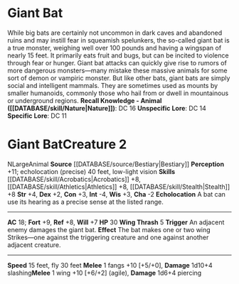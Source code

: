 ﻿---
ac: '18'
alignment: N
charisma: '-2'
constitution: '+3'
creature_ability:
- Echolocation
- Wing Thrash
creature_family: '[[DATABASE/monsterfamily/Bat|Bat]]'
dexterity: '+2'
fly_speed: '30'
fortitude: '+9'
hp: '30'
id: '46'
intelligence: '-4'
land_speed: '15'
level: '2'
max_speed: '30'
name: Giant Bat
perception: '+11'
rarity: Common
reflex: '+8'
sense:
- echolocation (precise) 40 feet
- low-light vision
size: Large
skill:
- '[[DATABASE/skill/Acrobatics|Acrobatics]] +8'
- '[[DATABASE/skill/Athletics|Athletics]] +8'
- '[[DATABASE/skill/Stealth|Stealth]] +8'
source: '[[DATABASE/source/Bestiary|Bestiary]]'
speed:
- 15 feet
- fly 30 feet
strength: '+4'
strength_req: '4'
strongest_save:
- Fortitude
trait:
- '[[DATABASE/trait/Animal|Animal]]'
type: Creature
vision: Low-light vision
weakest_save:
- Will
will: '+7'
wisdom: '+3'

---
# Giant Bat

While big bats are certainly not uncommon in dark caves and abandoned ruins and may instill fear in squeamish spelunkers, the so-called giant bat is a true monster, weighing well over 100 pounds and having a wingspan of nearly 15 feet. It primarily eats fruit and bugs, but can be incited to violence through fear or hunger. Giant bat attacks can quickly give rise to rumors of more dangerous monsters—many mistake these massive animals for some sort of demon or vampiric monster. But like other bats, giant bats are simply social and intelligent mammals. They are sometimes used as mounts by smaller humanoids, commonly those who hail from or dwell in mountainous or underground regions.
**Recall Knowledge - Animal ([[DATABASE/skill/Nature|Nature]])**: DC 16
**Unspecific Lore**: DC 14
**Specific Lore**: DC 11

# Giant Bat<span class="item-type">Creature 2</span>

<span class="trait-alignment item-trait">N</span><span class="trait-size item-trait">Large</span><span class="item-trait">Animal</span>
**Source** [[DATABASE/source/Bestiary|Bestiary]]
**Perception** +11; echolocation (precise) 40 feet, low-light vision
**Skills** [[DATABASE/skill/Acrobatics|Acrobatics]] +8, [[DATABASE/skill/Athletics|Athletics]] +8, [[DATABASE/skill/Stealth|Stealth]] +8
**Str** +4, **Dex** +2, **Con** +3, **Int** -4, **Wis** +3, **Cha** -2
**Echolocation** A bat can use its hearing as a precise sense at the listed range.

---
**AC** 18; **Fort** +9, **Ref** +8, **Will** +7
**HP** 30
<span class="in-box-ability">**Wing Thrash** <span class="action-icon">5</span> **Trigger** An adjacent enemy damages the giant bat. **Effect** The bat makes one or two wing Strikes—one against the triggering creature and one against another adjacent creature.</span>

---
**Speed** 15 feet, fly 30 feet
<span class="in-box-ability">**Melee** <span class="action-icon">1</span> fangs +10 [+5/+0], **Damage** 1d10+4 slashing</span><span class="in-box-ability">**Melee** <span class="action-icon">1</span> wing +10 [+6/+2] (agile), **Damage** 1d6+4 piercing</span>